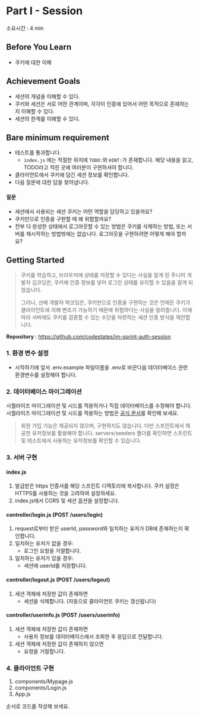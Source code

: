 # Part I - Session

소요시간 : 4 min

## Before You Learn

- 쿠키에 대한 이해

## Achievement Goals

- 세션의 개념을 이해할 수 있다.
- 쿠키와 세션은 서로 어떤 관계이며, 각각이 인증에 있어서 어떤 목적으로 존재하는지 이해할 수 있다.
- 세션의 한계를 이해할 수 있다.

## Bare minimum requirement

- 테스트를 통과합니다.
  - `index.js` 에는 적절한 위치에 `TODO:`와 `HINT:`가 존재합니다. 해당 내용을 읽고, TODO라고 적힌 곳에 여러분이 구현하셔야 합니다.
- 클라이언트에서 쿠키에 담긴 세션 정보를 확인합니다.
- 다음 질문에 대한 답을 찾아냅니다.

#### 질문

- 세션에서 사용되는 세션 쿠키는 어떤 역할을 담당하고 있을까요?
- 쿠키만으로 인증을 구현할 때 왜 위험할까요?
- 전부 다 완성한 상태에서 로그아웃할 수 있는 방법은 쿠키를 삭제하는 방법, 또는 서버를 재시작하는 방법밖에는 없습니다. 로그아웃을 구현하려면 어떻게 해야 할까요?

## Getting Started

> 쿠키를 학습하고, 브라우저에 상태를 저장할 수 있다는 사실을 알게 된 주니어 개발자 김코딩은, 쿠키에 인증 정보를 넣어 로그인 상태를 유지할 수 있음을 알게 되었습니다.
>
> 그러나, 선배 개발자 박코딩은, 쿠키만으로 인증을 구현하는 것은 언제든 쿠키가 클라이언트에 의해 변조가 가능하기 때문에 위험하다는 사실을 알려줍니다. 이에 따라 서버에도 쿠키를 검증할 수 있는 수단을 마련하는 세션 인증 방식을 제안합니다.

**Repository** : https://github.com/codestates/im-sprint-auth-session

### 1. 환경 변수 설정

- 시작하기에 앞서 .env.example 파일이름을 .env로 바꾼다음 데이터베이스 관련 환경변수를 설정해야 합니다.

### 2. 데이터베이스 마이그레이션

시퀄라이즈 마이그레이션 및 시드를 적용하거나 직접 데이터베이스를 수정해야 합니다. 시퀄라이즈 마이그레이션 및 시드를 적용하는 방법은 [공식 문서](https://sequelize.org/master/manual/migrations.html)를 확인해 보세요.

> 회원 가입 기능은 제공되지 않으며, 구현하지도 않습니다. 다만 스프린트에서 제공한 유저정보를 활용해야 합니다. servers/seeders 폴더를 확인하면 스프린트 및 테스트에서 사용하는 유저정보를 확인할 수 있습니다.

### 3. 서버 구현

#### index.js

1. 발급받은 https 인증서를 해당 스프린트 디렉토리에 복사합니다. 쿠키 설정은 HTTPS를 사용하는 것을 고려하여 설정하세요.
2. index.js에서 CORS 및 세션 옵션을 설정합니다.

#### controller/login.js (POST /users/login)

1. request로부터 받은 userId, password와 일치하는 유저가 DB에 존재하는지 확인합니다.
2. 일치하는 유저가 없을 경우:
   - 로그인 요청을 거절합니다.
3. 일치하는 유저가 있을 경우:
   - 세션에 userId를 저장합니다.

#### controller/logout.js (POST /users/logout)

1. 세션 객체에 저장한 값이 존재하면
   - 세션을 삭제합니다. (자동으로 클라이언트 쿠키는 갱신됩니다)

#### controller/userinfo.js (POST /users/userinfo)

1. 세션 객체에 저장한 값이 존재하면
   - 사용자 정보를 데이터베이스에서 조회한 후 응답으로 전달합니다.
2. 세션 객체에 저장한 값이 존재하지 않으면
   - 요청을 거절합니다.

### 4. 클라이언트 구현

1. components/Mypage.js
2. components/Login.js
3. App.js

순서로 코드를 작성해 보세요.